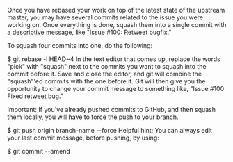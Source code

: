Once you have rebased your work on top of the latest state of the upstream master, you may have several commits related to the issue you were working on. Once everything is done, squash them into a single commit with a descriptive message, like "Issue #100: Retweet bugfix."

To squash four commits into one, do the following:

$ git rebase -i HEAD~4
In the text editor that comes up, replace the words "pick" with "squash" next to the commits you want to squash into the commit before it. Save and close the editor, and git will combine the "squash"'ed commits with the one before it. Git will then give you the opportunity to change your commit message to something like, "Issue #100: Fixed retweet bug."

Important: If you've already pushed commits to GitHub, and then squash them locally, you will have to force the push to your branch.

$ git push origin branch-name --force
Helpful hint: You can always edit your last commit message, before pushing, by using:

$ git commit --amend
